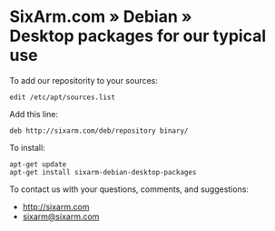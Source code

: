 # SixArm.com » Debian » <br> Desktop packages for our typical use

To add our repositority	to your sources:

    edit /etc/apt/sources.list

Add this line:

    deb http://sixarm.com/deb/repository binary/

To install:

    apt-get update
    apt-get install sixarm-debian-desktop-packages
 
To contact us with your questions, comments, and suggestions:

  * http://sixarm.com
  * sixarm@sixarm.com
